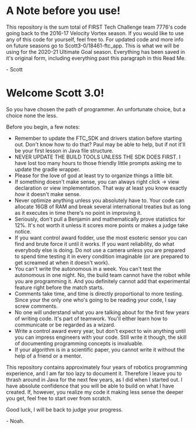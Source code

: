 # A Note before you use!
This repository is the sum total of FIRST Tech Challenge team 7776's code going back to the 2016-17 Velocity Vortex season. If you would like to use any of this code for yourself, feel free to. For updated code and more info on future seasons go to Scott3-0/18461-ftc_app. This is what we will be using for the 2020-21 Ultimate Goal season. Everything has been saved in it's original form, including everything past this paragraph in this Read Me.

\- Scott

# Welcome Scott 3.0!

So you have chosen the path of programmer. An unfortunate choice, but a choice none the less.

Before you begin, a few notes:
* Remember to update the FTC_SDK and drivers station before starting out. Don't know how to do that? Paul may be able to help, but if not it'll be your first lesson in Java file structure.
* NEVER UPDATE THE BUILD TOOLS UNLESS THE SDK DOES FIRST. I have lost too many hours to those friendly little prompts asking me to update the gradle wrapper.
* Please for the love of god at least try to organize things a little bit.
* If something doesn't make sense, you can always right click -> view declaration or view implementation. That way at least you know exactly _how_ it doesn't make sense.
* Never optimize anything unless you absolutely have to. Your code can allocate 16GB of RAM and break several international treaties but as long as it executes in time there's no point in improving it.
* Seriously, don't pull a Benjamin and mathematically prove statistics for 12%. It's not worth it unless it scores more points or makes a judge take notice.
* If you want control award fodder, use the most esoteric sensor you can find and brute force it until it works. If you want reliability, do what everybody else is doing. Do not use a camera unless you are prepared to spend time testing it in every condition imaginable (or are prepared to get screamed at when it doesn't work).
* You can't write the autonomous in a week. You can't test the autonomous in one night. No, the build team cannot have the robot while you are programming it. And you definitely cannot add that experimental feature right before the match starts.
* Comments take time, and time is directly proportional to more testing. Since your the only one who's going to be reading your code, I say screw comments.
* No one will understand what you are talking about for the first few years of writing code. It's part of teamwork. You'll either learn how to communicate or be regarded as a wizard.
* Write a control award every year, but don't expect to win anything until you can impress engineers with your code. Still write it though, the skill of documenting programming concepts is invaluable.
* If your algorithm is in a scientific paper, you cannot write it without the help of a friend or a mentor.

This repository contains approximately four years of robotics programming experience, and I am far too lazy to document it. Therefore I leave you to thrash around in Java for the next few years, as I did when I started out. I have absolute confidence that you will be able to build on what I have created. If, however, you realize my code it making less sense the deeper you get, feel free to start over from scratch.

Good luck, I will be back to judge your progress.

\- Noah.

